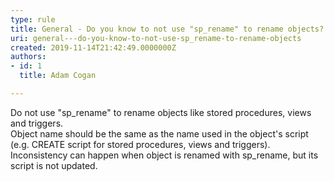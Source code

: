 ```yaml
---
type: rule
title: General - Do you know to not use "sp_rename" to rename objects?
uri: general---do-you-know-to-not-use-sp_rename-to-rename-objects
created: 2019-11-14T21:42:49.0000000Z
authors:
- id: 1
  title: Adam Cogan

---
```


Do not use "sp\_rename" to rename objects like stored procedures, views and triggers.
<br>Object name should be the same as the name used in the object's script (e.g. CREATE script for stored procedures, views and triggers). Inconsistency can happen when object is renamed with sp\_rename, but its script is not updated.
